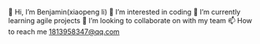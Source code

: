
👋 Hi, I’m Benjamin(xiaopeng li)
👀 I’m interested in coding
🌱 I’m currently learning agile projects
💞️ I’m looking to collaborate on with my team
📫 How to reach me 1813958347@qq.com
